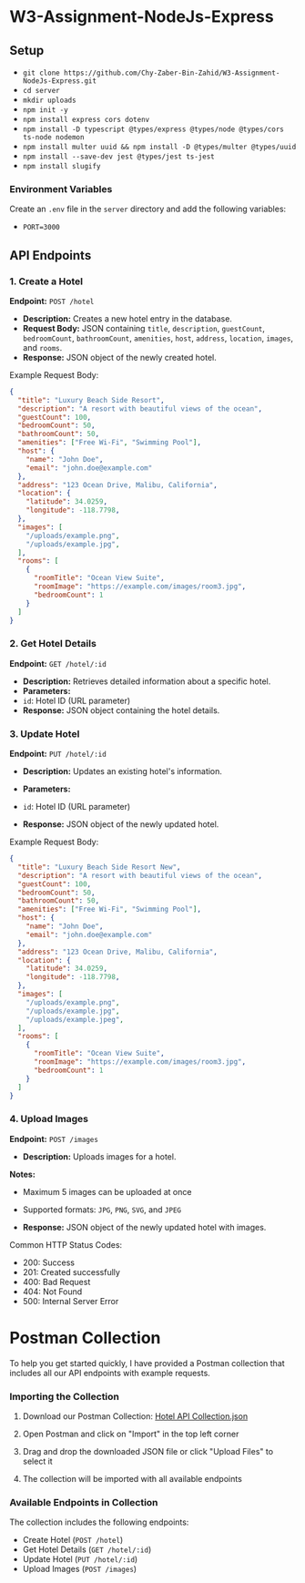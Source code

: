 # W3-Assignment-NodeJs-Express

## Setup

- `git clone https://github.com/Chy-Zaber-Bin-Zahid/W3-Assignment-NodeJs-Express.git`
- `cd server`
- `mkdir uploads`
- `npm init -y`
- `npm install express cors dotenv`
- `npm install -D typescript @types/express @types/node @types/cors ts-node nodemon`
- `npm install multer uuid && npm install -D @types/multer @types/uuid`
- `npm install --save-dev jest @types/jest ts-jest`
- `npm install slugify`

### Environment Variables

Create an `.env` file in the `server` directory and add the following variables:

- `PORT=3000`

## API Endpoints

### 1. Create a Hotel

**Endpoint:** `POST /hotel`

- **Description:** Creates a new hotel entry in the database.
- **Request Body:** JSON containing `title`, `description`, `guestCount`, `bedroomCount`, `bathroomCount`, `amenities`, `host`, `address`, `location`, `images`, and `rooms`.
- **Response:** JSON object of the newly created hotel.

Example Request Body:
```json
{
  "title": "Luxury Beach Side Resort",
  "description": "A resort with beautiful views of the ocean",
  "guestCount": 100,
  "bedroomCount": 50,
  "bathroomCount": 50,
  "amenities": ["Free Wi-Fi", "Swimming Pool"],
  "host": {
    "name": "John Doe",
    "email": "john.doe@example.com"
  },
  "address": "123 Ocean Drive, Malibu, California",
  "location": {
    "latitude": 34.0259,
    "longitude": -118.7798,
  },
  "images": [
    "/uploads/example.png",
    "/uploads/example.jpg",
  ],
  "rooms": [
    {
      "roomTitle": "Ocean View Suite",
      "roomImage": "https://example.com/images/room3.jpg",
      "bedroomCount": 1
    }
  ]
}
```

### 2. Get Hotel Details

**Endpoint:** `GET /hotel/:id`

- **Description:** Retrieves detailed information about a specific hotel.
- **Parameters:**
- `id`: Hotel ID (URL parameter)
- **Response:** JSON object containing the hotel details.

### 3. Update Hotel

**Endpoint:** `PUT /hotel/:id`
- **Description:** Updates an existing hotel's information.
- **Parameters:**
- `id`: Hotel ID (URL parameter)

- **Response:** JSON object of the newly updated hotel.

Example Request Body:
```json
{
  "title": "Luxury Beach Side Resort New",
  "description": "A resort with beautiful views of the ocean",
  "guestCount": 100,
  "bedroomCount": 50,
  "bathroomCount": 50,
  "amenities": ["Free Wi-Fi", "Swimming Pool"],
  "host": {
    "name": "John Doe",
    "email": "john.doe@example.com"
  },
  "address": "123 Ocean Drive, Malibu, California",
  "location": {
    "latitude": 34.0259,
    "longitude": -118.7798,
  },
  "images": [
    "/uploads/example.png",
    "/uploads/example.jpg",
    "/uploads/example.jpeg",
  ],
  "rooms": [
    {
      "roomTitle": "Ocean View Suite",
      "roomImage": "https://example.com/images/room3.jpg",
      "bedroomCount": 1
    }
  ]
}
```

### 4. Upload Images

**Endpoint:** `POST /images`
- **Description:** Uploads images for a hotel.

**Notes:**
- Maximum 5 images can be uploaded at once
- Supported formats: `JPG`, `PNG`, `SVG`, and `JPEG`

- **Response:** JSON object of the newly updated hotel with images.

Common HTTP Status Codes:

- 200: Success
- 201: Created successfully
- 400: Bad Request
- 404: Not Found
- 500: Internal Server Error

# Postman Collection

To help you get started quickly, I have provided a Postman collection that includes all our API endpoints with example requests.

### Importing the Collection

1. Download our Postman Collection: [Hotel API Collection.json](/server/postman/W3_NodeJs.postman_collection.json)

2. Open Postman and click on "Import" in the top left corner

3. Drag and drop the downloaded JSON file or click "Upload Files" to select it

4. The collection will be imported with all available endpoints

### Available Endpoints in Collection

The collection includes the following endpoints:

- Create Hotel (`POST /hotel`)
- Get Hotel Details (`GET /hotel/:id`)
- Update Hotel (`PUT /hotel/:id`)
- Upload Images (`POST /images`)
